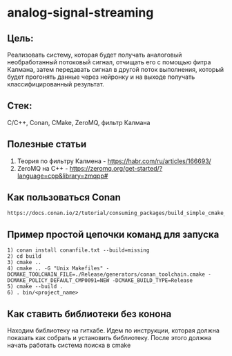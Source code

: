 # analog-signal-streaming

## Цель: 
Реализовать систему, которая будет получать аналоговый необработанный потоковый сигнал, отчищать его с помощью фитра Калмана, затем передавать сигнал в другой поток выполнения, который будет прогонять данные через нейронку и на выходе получать классифицированный результат.

## Стек:
C/C++, Conan, CMake, ZeroMQ, фильтр Калмана

## Полезные статьи
1) Теория по фильтру Калмена - https://habr.com/ru/articles/166693/
2) ZeroMQ на С++ - https://zeromq.org/get-started/?language=cpp&library=zmqpp#

## Как пользоваться Conan
    https://docs.conan.io/2/tutorial/consuming_packages/build_simple_cmake_project.html#
 
## Пример простой цепочки команд для запуска
    1) conan install conanfile.txt --build=missing
    2) cd build
    3) cmake ..
    4) cmake .. -G "Unix Makefiles" -DCMAKE_TOOLCHAIN_FILE=./Release/generators/conan_toolchain.cmake -DCMAKE_POLICY_DEFAULT_CMP0091=NEW -DCMAKE_BUILD_TYPE=Release
    5) cmake --build .
    6) . bin/<project_name>

## Как ставить библиотеки без конона
Находим библиотеку на гитхабе. Идем по инструкции, которая должна показать как собрать и установить библиотеку.
После этого должна начать работать система поиска в cmake
